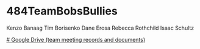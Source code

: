 # 484TeamBobsBullies
Kenzo Banaag
Tim Borisenko
Dane Erosa
Rebecca Rothchild
Isaac Schultz

[# Google Drive (team meeting records and documents)](https://drive.google.com/drive/folders/1EVjfKT3Mp5qEZ30nHGDYmVxo4dSZ5dGO?usp=sharing)